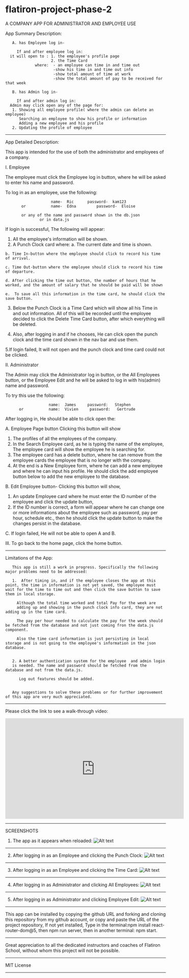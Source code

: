 # flatiron-project-phase-2

 A COMPANY APP FOR ADMINISTRATOR AND EMPLOYEE USE


App Summary Description:

       A. has Employee log in-
   
         If and after employee log in:
      it will open to : 1. the employee's profile page
                        2. the Time Card
                 where:  - an employee can time in and time out
                         -show his time in and time out info
                         -show total amount of time at work
                         -show the total amount of pay to be received for that week
                 
       B. has Admin log in-
         
         If and after admin log in:
      Admin may click open any of the page for:
       1. Showing all employee profile( where the admin can delete an employee) 
          Searching an employee to show his profile or information 
          Adding a new employee and his profile
       2. Updating the profile of employee

--------------------------------------------------------------------------


App Detailed Description: 
     

This app is intended for the use of both the administrator and employees of a company.

I. Employee

 The employee must click the Employee log in button, where he will be asked to enter his name and password.
  
  To log in as an employee, use the following:   
                        
                        name-  Ric      password-  kam123
           or           name-  Edna         password-  Eloise
          
           or any of the name and password shown in the db.json
                   or in data.js
 
 If login is successful, The following will appear:
   
   
   1. All the employee's information will be shown.
   2. A Punch Clock card where:
    a. The current date and time is shown.
    
    b. Time In-button where the employee should click to record his time of arrival.
    
    c. Time Out-button where the employee should click to record his time of departure.
    
    d. After clicking the time out button, the number of hours that he worked, and the amount of salary that he should be paid will be shown 
    
    e.  To save all this information in the time card, he should click the save button.
   
   3. Below the Punch Clock is a Time Card which will show all his Time in and out information. All of this will be recorded until the employee decided to click the Delete Time Card button, after which everything will be deleted.
    
   4. Also, after logging in and if he chooses, He can click open the punch clock and the time card shown in the nav bar and use them.
  
   5.If login failed, It will not open and  the punch clock and time card could not be clicked.

II. Administrator 
 
 The Admin may click the Administrator log in button, or the All Employees button, or the Employee Edit and he will be asked to log in with his(admin) name and password. 
 
 To try this use the following:     
                       
                       name:  James     password:   Stephen
          or           name:  Vivien     password:   Gertrude
        
After logging in, He should be able to click open the:

A. Employee Page button
Clicking this button will show
1. The profiles of all the employees of the company.
2. In the Search Employee card, as he is typing the name of the employee, 
The employee card will show the employee he is searching for.
3. The employee card has a delete button, where he can remove from the employee cards the employee that is no longer with the company.
4. At the end is a New Employee form, where he can add a new employee and where he can input his profile. He should click the add employee button below to add the new employee to the database.

B. Edit Employee button-
Clicking this button will show,
1. An update Employee card where he must enter the ID number of the employee and click the update button,
2. If the ID number is correct, a form will appear where he can change one or more informations about the employee such as password, pay per hour, schedule etc., then he should click the update button to make the changes persist in the database.

 C.
 If login failed, He will not be able to open A and B.
  
  
III. To go back to the home page, click the home button.


--------------------------------------------------------------------------

Limitations of the App:
       
       This app is still a work in progress. Specifically the following major problems need to be addressed:

       1.  After timing in, and if the employee closes the app at this point, the time in information is not yet saved, the employee must wait for the time to time out and then click the save button to save them in local storage. 
       
         Although the total time worked and total Pay for the week are
         adding up and showing in the punch clock info card, they are not adding up in the time card. 
         
         The pay per hour needed to calculate the pay for the week should be fetched from the database and not just coming fron the data.js component.
         
         Also the time card information is just persisting in local storage and is not going to the employee's information in the json database. 
           
         
       2. A better authentication system for the employee  and admin login
       is needed. The name and password should be fetched from the database and not from the data.js. 
          
          Log out features should be added.

       
       Any suggestions to solve these problems or for further improvement of this app are very much appreciated.

 -------------------------------------------------------------------------

      
Please click the link to see a walk-through video:

<iframe width="560" height="315" src="https://www.youtube.com/watch?v=r5PKeKqU0ss" title="YouTube video player" frameborder="0" allow="accelerometer; autoplay; clipboard-write; encrypted-media; gyroscope; picture-in-picture; web-share" allowfullscreen></iframe>
     
------------------------------------------------------------------------

SCREENSHOTS

1. The app as it appears when reloaded:
![Alt text](<Screenshot (383).png>)

-----------------------------------------------------------------

2. After logging in as an Employee and clicking the Punch Clock:
![Alt text](<Screenshot (384).png>)

----------------------------------------------------------------------

3. After logging in as an Employee and clicking the Time Card:
![Alt text](<Screenshot (385).png>)

----------------------------------------------------------------------

4.  After logging in as Administrator and clicking All Employees:
![Alt text](<Screenshot (386).png>)

----------------------------------------------------------------------

5.  After logging in as Administrator and clicking Employee Edit:
![Alt text](<Screenshot (387).png>)

--------------------------------------------------------------------------

This app can be installed by copying the github URL and forking and cloning  this repository from my github account, or copy and paste the URL of the project repository, If not yet installed, Type in the terminal:npm install react-router-dom@5, then npm run server, then in another terminal: npm start.

--------------------------------------------------------------------------

Great appreciation to all the dedicated instructors and coaches of Flatiron School, without whom this project will not be possible.

-----------------------------------------------------------------------

MIT License

---------------------------------------------------------------------------